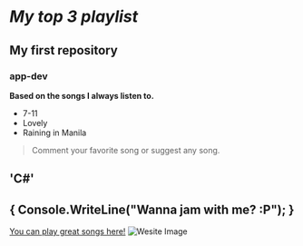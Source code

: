 # *My top 3 playlist*
## My first repository
### app-dev

**Based on the songs I always listen to.**

- 7-11
- Lovely 
- Raining in Manila

> Comment your favorite song or suggest any song.

  'C#'
  ---
  {
    Console.WriteLine("Wanna jam with me? :P");
  }
  ---

  [You can play great songs here!](https://open.spotify.com/)
  ![Wesite Image](![image](https://github.com/James109055/app-dev/assets/151918732/e542c1a9-bbc5-4489-b392-4622e2b95dda))
